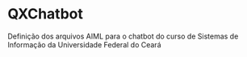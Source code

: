 # QXChatbot
Definição dos arquivos AIML para o chatbot do curso de Sistemas de Informação da Universidade Federal do Ceará
